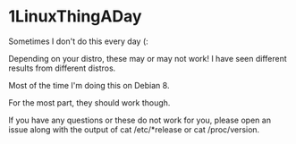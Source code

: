 # 1LinuxThingADay
Sometimes I don't do this every day (:

Depending on your distro, these may or may not work! I have seen different results from different distros.

Most of the time I'm doing this on Debian 8.

For the most part, they should work though.

If you have any questions or these do not work for you, please open an issue along with the output of cat /etc/*release or cat /proc/version.
